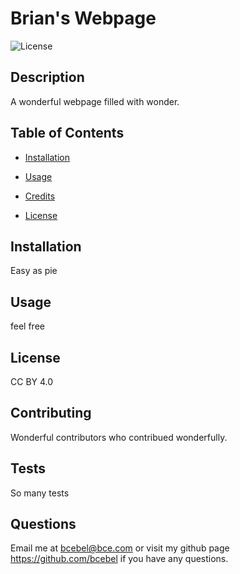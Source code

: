 # Brian's Webpage  ![License](https://img.shields.io/badge/License-CC_BY_4.0-lightgrey.svg)
## DescriptionA wonderful webpage filled with wonder.
## Table of Contents- [Installation](#installation)- [Usage](#usage)- [Credits](#credits)- [License](#license)
## InstallationEasy as pie
## Usagefeel free
## LicenseCC BY 4.0
## ContributingWonderful contributors who contribued wonderfully.
## TestsSo many tests
## QuestionsEmail me at bcebel@bce.com or visit my github page https://github.com/bcebel if you have any questions.